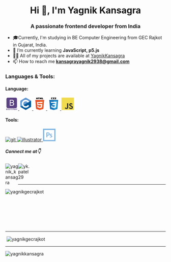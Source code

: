 <h1 align="center">Hi 👋, I'm Yagnik Kansagra</h1>
<h3 align="center">A passionate frontend developer from India</h3>

- 🎓Currently, I'm studying in BE Computer Engineering from GEC Rajkot in Gujarat, India.
- 🌱 I’m currently learning **JavaScript, p5.js**
- 👨‍💻 All of my projects are available at [YagnikKansagra](https://github.com/kansagrayagnik?tab=repositories)
- 📫 How to reach me **kansagrayagnik2938@gmail.com**

<h3 align="left">Languages & Tools:</h3>
<h4 align="left">Language:</h4>
<p align="left"> <a href="https://getbootstrap.com" target="_blank"> <img src="https://raw.githubusercontent.com/devicons/devicon/master/icons/bootstrap/bootstrap-plain-wordmark.svg" alt="bootstrap" width="40" height="40"/> </a> <a href="https://www.cprogramming.com/" target="_blank"> <img src="https://raw.githubusercontent.com/devicons/devicon/master/icons/c/c-original.svg" alt="c" width="40" height="40"/> </a> <a href="https://www.w3.org/html/" target="_blank"> <img src="https://raw.githubusercontent.com/devicons/devicon/master/icons/html5/html5-original-wordmark.svg" alt="html5" width="40" height="40"/> </a> <a href="https://www.w3schools.com/css/" target="_blank"> <img src="https://raw.githubusercontent.com/devicons/devicon/master/icons/css3/css3-original-wordmark.svg" alt="css3" width="40" height="40"/> </a> <a href="https://developer.mozilla.org/en-US/docs/Web/JavaScript" target="_blank"> <img src="https://raw.githubusercontent.com/devicons/devicon/master/icons/javascript/javascript-original.svg" alt="javascript" width="40" height="40"/> </a> 

<br>
<h4 align="left">Tools: </h4>
<a href="https://git-scm.com/" target="_blank"> <img src="https://www.vectorlogo.zone/logos/git-scm/git-scm-icon.svg" alt="git" width="40" height="40"/> 
</a>   <a href="https://www.adobe.com/in/products/illustrator.html" target="_blank"> <img src="https://www.vectorlogo.zone/logos/adobe_illustrator/adobe_illustrator-icon.svg" alt="illustrator" width="40" height="40"/> 
</a>   <a href="https://www.photoshop.com/en" target="_blank"> <img src="https://raw.githubusercontent.com/devicons/devicon/master/icons/photoshop/photoshop-line.svg" alt="photoshop" width="40" height="40"/> </a> 

 
##### Connect me at👇


<a href="https://www.instagram.com/yagnik_kansagra/" target="blank">
<img align="left" src="https://image.flaticon.com/icons/svg/1409/1409946.svg" alt="yagnik_kansagra" width="8%" />
</a>
<a href="https://www.facebook.com/yk.patel29/" target="blank">
<img align="left" src="https://image.flaticon.com/icons/svg/1409/1409943.svg" alt="yk.patel29" width="8%" /></a>


<br>
<br>
<br>
<hr>

<p><img align="left" src="https://github-readme-stats.vercel.app/api/top-langs?username=yagnikgecrajkot&show_icons=true&theme=dark&locale=en&layout=compact" alt="yagnikgecrajkot" /></p>

<br>
<br>
<br>
<br>
<br>
<br>
<br>
<hr>

<p>&nbsp;<img align="center" src="https://github-readme-stats.vercel.app/api?username=yagnikgecrajkot&show_icons=true&theme=dark&locale=en" alt="yagnikgecrajkot" /></p>

<hr>

<p align="left"> <img src="https://komarev.com/ghpvc/?username=yagnikkansagra&label=Profile%20views&color=0e75b6&style=flat" alt="yagnikkansagra" /> </p>
